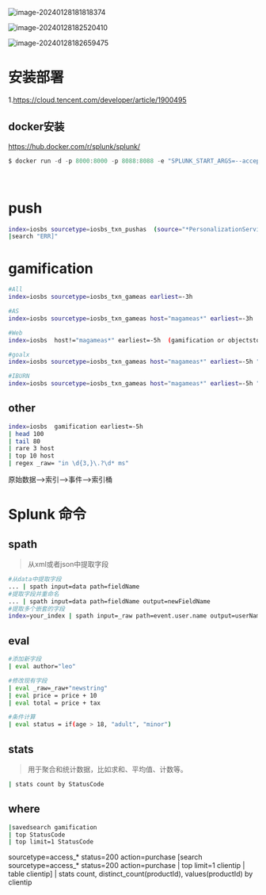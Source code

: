 ![image-20240128181818374](https://zlgan-blog.oss-cn-shenzhen.aliyuncs.com/image-20240128181818374.png)

 ![image-20240128182520410](https://zlgan-blog.oss-cn-shenzhen.aliyuncs.com/image-20240128182520410.png)

![image-20240128182659475](C:\Users\Administrator\AppData\Roaming\Typora\typora-user-images\image-20240128182659475.png)



# 安装部署
1.https://cloud.tencent.com/developer/article/1900495

## docker安装

https://hub.docker.com/r/splunk/splunk/

```powershell
$ docker run -d -p 8000:8000 -p 8088:8088 -e "SPLUNK_START_ARGS=--accept-license" -e "SPLUNK_PASSWORD=0000abc!" --name splunk2 splunk/splunk:latest

```







​	



# push
```bash
index=iosbs sourcetype=iosbs_txn_pushas  (source="*PersonalizationService*.log" OR  source="*\PushAgent*.log" OR source="*\PushSvc*.log")
|search "ERR]"

```

# gamification 
```bash
#All
index=iosbs sourcetype=iosbs_txn_gameas earliest=-3h

#AS
index=iosbs sourcetype=iosbs_txn_gameas host="magameas*" earliest=-3h

#Web
index=iosbs  host!="magameas*" earliest=-5h  (gamification or objectstorage)

#goalx
index=iosbs sourcetype=iosbs_txn_gameas host="magameas*" earliest=-5h ">> HTTP" 

#IBURN
index=iosbs sourcetype=iosbs_txn_gameas host="magameas*" earliest=-5h "AcceptMessageEvent" 

```


## other
```bash
index=iosbs  gamification earliest=-5h 
| head 100 
| tail 80
| rare 3 host
| top 10 host
| regex _raw= "in \d{3,}\.?\d* ms"
```


原始数据-->索引-->事件-->索引桶


# Splunk 命令
## spath 
> 从xml或者json中提取字段
```bash
#从data中提取字段
... | spath input=data path=fieldName
#提取字段并重命名
... | spath input=data path=fieldName output=newFieldName
#提取多个嵌套的字段
index=your_index | spath input=_raw path=event.user.name output=userName | spath input=_raw path=event.action output=userAction

```

## eval
```bash
#添加新字段
| eval author="leo"

#修改现有字段
| eval _raw=_raw+"newstring"
| eval price = price + 10
| eval total = price + tax

#条件计算
| eval status = if(age > 18, "adult", "minor")

```

## stats
> 用于聚合和统计数据，比如求和、平均值、计数等。

```bash
| stats count by StatusCode
```

## where 
```bash
|savedsearch gamification
| top StatusCode
| top limit=1 StatusCode

```

sourcetype=access_* status=200 action=purchase [search sourcetype=access_* status=200 action=purchase | top limit=1 clientip | table clientip] | stats count, distinct_count(productId), values(productId) by clientip



